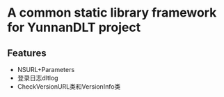 A common static library framework for YunnanDLT project
=============================================================
Features
--------
* NSURL+Parameters 
* 登录日志dltlog 
* CheckVersionURL类和VersionInfo类 
